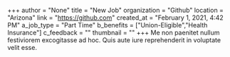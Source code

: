 +++
author = "None"
title = "New Job"
organization = "Github"
location = "Arizona"
link = "https://github.com"
created_at = "February 1, 2021, 4:42 PM"
a_job_type = "Part Time"
b_benefits = ["Union-Eligible","Health Insurance"]
c_feedback = ""
thumbnail = ""
+++
Me non paenitet nullum festiviorem excogitasse ad hoc. Quis aute iure reprehenderit in voluptate velit esse.